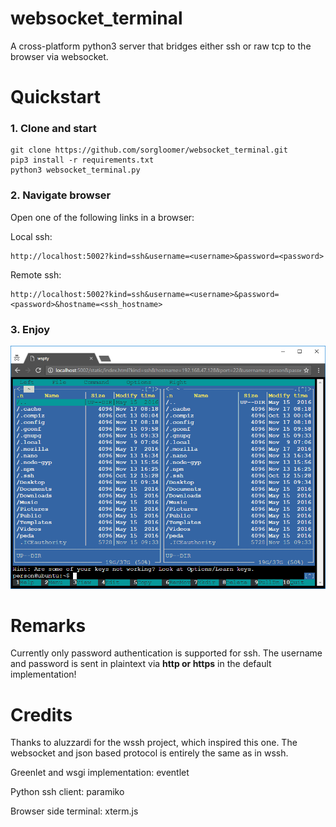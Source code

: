 # websocket_terminal

A cross-platform python3 server that bridges either ssh or raw tcp to the browser via websocket. 

# Quickstart


### 1. Clone and start

```
git clone https://github.com/sorgloomer/websocket_terminal.git
pip3 install -r requirements.txt
python3 websocket_terminal.py
```

### 2. Navigate browser

Open one of the following links in a browser:

Local ssh:

```
http://localhost:5002?kind=ssh&username=<username>&password=<password>
```

Remote ssh:

```
http://localhost:5002?kind=ssh&username=<username>&password=<password>&hostname=<ssh_hostname>
```

### 3. Enjoy

![Screenshot of mc in the browser](docs/ss_mc.png)

# Remarks

Currently only password authentication is supported for ssh. The username and password is sent in plaintext via **http or https** in the default implementation!

# Credits

Thanks to aluzzardi for the wssh project, which inspired this one. The websocket and json based protocol is entirely the same as in wssh.

Greenlet and wsgi implementation: eventlet

Python ssh client: paramiko

Browser side terminal: xterm.js
